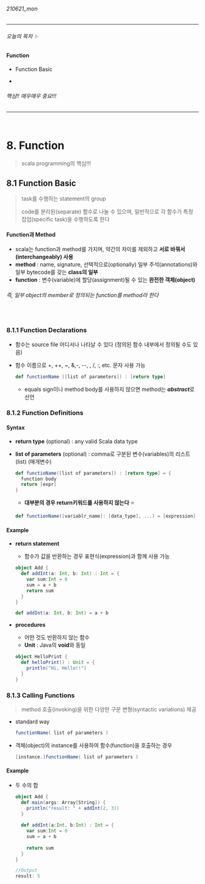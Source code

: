 ###### 210621_mon

<hr>



###### 오늘의 목차 :sparkles:

#### Function

- Function Basic

- 

###### 핵심!! 매우매우 중요!!!

<hr>
<br>


# 8. Function

> scala programming의 핵심!!!

## 8.1 Function Basic

> task를 수행하는 statement의 group
>
> code를 분리된(separate) 함수로 나눌 수 있으며, 일반적으로 각 함수가 특정 잡업(specific task)을 수행하도록 한다

#### Function과 Method

- scala는 function과 method를 가지며, 약간의 차이를 제외하고 **서로 바꿔서(interchangeably) 사용**
- **method** : name, signature, 선택적으로(optionally) 일부 주석(annotations)와 일부 bytecode를 갖는 **class의 일부**
- **function** : 변수(variable)에 할당(assignment)될 수 있는 **완전한 객체(object)**

###### 즉, 일부 object의 member로 정의되는 function를 method라 한다

<br>

### 8.1.1 Function Declarations

- 함수는 source file 어디서나 나타날 수 있다 (정의된 함수 내부에서 정의될 수도 있음)

- 함수 이름으로 +, ++, ~, &,-, --, \, /, :, etc. 문자 사용 가능

  ```scala
  def functionName ([list of parameters]) : [return type]
  ```

  - equals sign이나 method body를 사용하지 않으면 method는 ***abstract***로 선언

### 8.1.2 Function Definitions

#### Syntax

- **return type** (optional) : any valid Scala data type

- **list of parameters** (optional) : comma로 구분된 변수(variables)의 리스트(list) (매개변수)

  ```scala
  def functioName([list of parameters]) : [return type] = {
    function body
    return [expr]
  }
  ```
  
  - **대부분의 경우 return키워드를 사용하지 않는다** :star:
  
  ```scala
  def functionName([variablr_name]: [data_type], ...) = [expression]
  ```
  
  

#### Example

- **return statement**

  - 함수가 값을 반환하는 경우 표현식(expression)과 함께 사용 가능

  ```scala
  object Add {
    def addInt(a: Int, b: Int) : Int = {
      var sum:Int = 0
      sum = a + b
      return sum
    }
  }
  ```

  ```scala
  def addInt(a: Int, b: Int) = a + b
  ```

- **procedures**

  - 어떤 것도 반환하지 않는 함수
  - **Unit** : Java의 **void**와 동일

  ```scala
  object HelloPrint {
    def helloPrint() : Unit = {
      println("Hi, Hello!!")
    }
  }
  ```



### 8.1.3 Calling Functions

> method 호출(invoking)을 위한 다양한 구문 변형(syntactic variations) 제공

- standard way

  ```scala
  functionName( list of parameters )
  ```

- 객체(object)의 instance를 사용하여 함수(function)을 호출하는 경우

  ```scala
  [instance.]functionName( list of parameters )
  ```

  

#### Example

- 두 수의 합

  ```scala
  object Add {
    def main(args: Array[String]) {
      println("result: " + addInt(2, 3))
    }
    
    def addInt(a:Int, b:Int) : Int = {
      var sum:Int = 0
      sum = a + b
      
      return sum
    }
  }
  ```

  ```scala
  //Output
  result: 5
  ```

  

